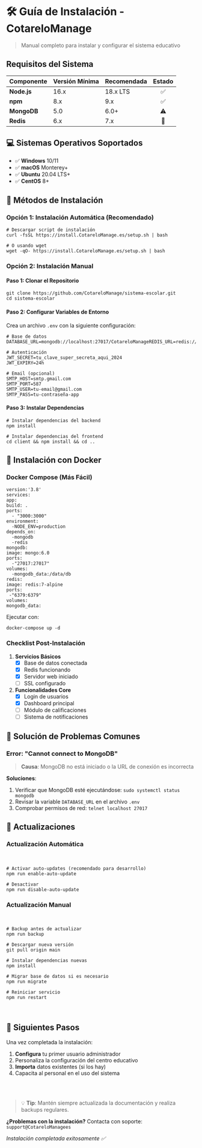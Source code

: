 # 🛠️ Guía de Instalación - CotareloManage

> Manual completo para instalar y configurar el sistema educativo

## Requisitos del Sistema

|Componente|Versión Mínima |Recomendada|Estado|
|--------------|---------------|----------|:----:|
|**Node.js**   | 16.x  | 18.x LTS | ✅  |
| **npm**  | 8.x   | 9.x  | ✅  |
| **MongoDB**  | 5.0   | 6.0+ | ⚠️  |
| **Redis**| 6.x   | 7.x  | 🔄  |


## 💻 Sistemas Operativos Soportados
- ✅ **Windows** 10/11
- ✅ **macOS** Monterey+
- ✅ **Ubuntu** 20.04 LTS+
- ✅ **CentOS** 8+

## 🎯 Métodos de Instalación

### Opción 1: Instalación Automática (Recomendado)
```
# Descargar script de instalación
curl -fsSL https://install.CotareloManage.es/setup.sh | bash
```
```
# O usando wget
wget -qO- https://install.CotareloManage.es/setup.sh | bash

```

### Opción 2: Instalación Manual

#### Paso 1: Clonar el Repositorio
```
git clone https://github.com/CotareloManage/sistema-escolar.git
cd sistema-escolar
```

#### Paso 2: Configurar Variables de Entorno

 Crea un archivo ```.env``` con la siguiente configuración:

```
# Base de datos
DATABASE_URL=mongodb://localhost:27017/CotareloManageREDIS_URL=redis://localhost:6379
```
```
# Autenticación
JWT_SECRET=tu_clave_super_secreta_aqui_2024
JWT_EXPIRY=24h
```

```
# Email (opcional)
SMTP_HOST=smtp.gmail.com
SMTP_PORT=587
SMTP_USER=tu-email@gmail.com
SMTP_PASS=tu-contraseña-app
```
#### Paso 3: Instalar Dependencias

```
# Instalar dependencias del backend
npm install
```
```
# Instalar dependencias del frontend
cd client && npm install && cd ..
```

## 🐳 Instalación con Docker

### Docker Compose (Más Fácil)

```
version:'3.8'
services:
app:
build: .
ports:
  - "3000:3000"
environment:
  -NODE_ENV=production
depends_on:
  -mongodb
  -redis
mongodb:
image: mongo:6.0
ports:
  -"27017:27017"
volumes:
  -mongodb_data:/data/db
redis:
image: redis:7-alpine
ports:
 -"6379:6379"
volumes:
mongodb_data:

```
Ejecutar con:

```docker-compose up -d```

### Checklist Post-Instalación

1. **Servicios Básicos**
   - [x] Base de datos conectada
   - [x] Redis funcionando
   - [x] Servidor web iniciado
   - [ ] SSL configurado
2. **Funcionalidades Core**
   - [x] Login de usuarios
   - [x] Dashboard principal
   - [ ] Módulo de calificaciones
   - [ ] Sistema de notificaciones
  
 ## 🚨 Solución de Problemas Comunes

 ### Error: "Cannot connect to MongoDB"
 
> **Causa**: MongoDB no está iniciado o la URL de conexión es incorrecta


**Soluciones**:
1. Verificar que MongoDB esté ejecutándose:
```sudo systemctl status mongodb```
2. Revisar la variable ```DATABASE_URL``` en el archivo ```.env``` 
3. Comprobar permisos de red:
   ```telnet localhost 27017```

## 🔄 Actualizaciones

### Actualización Automática

<br>

```
# Activar auto-updates (recomendado para desarrollo)
npm run enable-auto-update
```
```
# Desactivar
npm run disable-auto-update
```

### Actualización Manual

<br>

```
# Backup antes de actualizar
npm run backup
```

```
# Descargar nueva versión
git pull origin main
```

```
# Instalar dependencias nuevas
npm install
```

```
# Migrar base de datos si es necesario
npm run migrate
```
```
# Reiniciar servicio
npm run restart
```
<br>

## 🏁 Siguientes Pasos

Una vez completada la instalación:
   1. **Configura** tu primer usuario administrador
   2. Personaliza la configuración del centro educativo
   3. **Importa** datos existentes (si los hay)
   4. Capacita al personal en el uso del sistema

<br>

<br>

> 💡 **Tip**: Mantén siempre actualizada la documentación y realiza backups regulares.

**¿Problemas con la instalación?** Contacta con soporte: ``` support@CotareloManagees```

*Instalación completada exitosamente ✅*